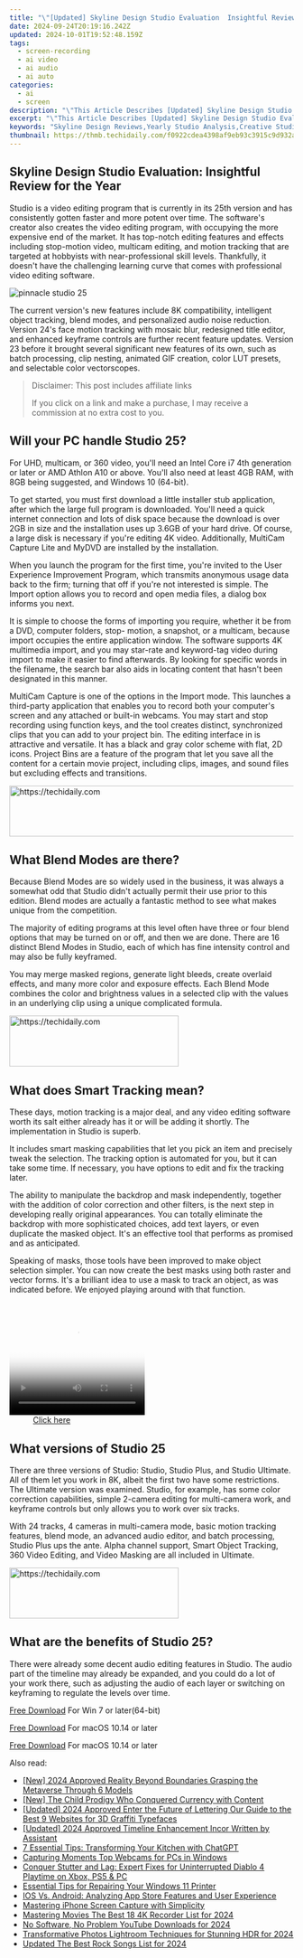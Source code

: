 ```yaml
---
title: "\"[Updated] Skyline Design Studio Evaluation  Insightful Review for the Year\""
date: 2024-09-24T20:19:16.242Z
updated: 2024-10-01T19:52:48.159Z
tags: 
  - screen-recording
  - ai video
  - ai audio
  - ai auto
categories: 
  - ai
  - screen
description: "\"This Article Describes [Updated] Skyline Design Studio Evaluation: Insightful Review for the Year\""
excerpt: "\"This Article Describes [Updated] Skyline Design Studio Evaluation: Insightful Review for the Year\""
keywords: "Skyline Design Reviews,Yearly Studio Analysis,Creative Studios Insights,Skyscraper Design Eval,Studio Performance Summary,Architectural Assessment Report,Innovative Design Studio Review"
thumbnail: https://thmb.techidaily.com/f0922cdea4398af9eb93c3915c9d932ac3a495368c2166a8e69e3bccbb692700.jpg
---
```


## Skyline Design Studio Evaluation: Insightful Review for the Year

 Studio is a video editing program that is currently in its 25th version and has consistently gotten faster and more potent over time. The software's creator also creates the  video editing program, with  occupying the more expensive end of the market.  It has top-notch editing features and effects including stop-motion video, multicam editing, and motion tracking that are targeted at hobbyists with near-professional skill levels. Thankfully, it doesn't have the challenging learning curve that comes with professional video editing software.

![pinnacle studio 25](https://images.wondershare.com/filmora/article-images/2022/07/pinnacle-studio-25.jpg)

The current version's new features include 8K compatibility, intelligent object tracking, blend modes, and personalized audio noise reduction. Version 24's face motion tracking with mosaic blur, redesigned title editor, and enhanced keyframe controls are further recent feature updates. Version 23 before it brought several significant new features of its own, such as batch processing, clip nesting, animated GIF creation, color LUT presets, and selectable color vectorscopes.

>  Disclaimer: This post includes affiliate links
>
>  If you click on a link and make a purchase, I may receive a commission at no extra cost to you.
>

## Will your PC handle  Studio 25?

For UHD, multicam, or 360 video, you'll need an Intel Core i7 4th generation or later or AMD Athlon A10 or above. You'll also need at least 4GB RAM, with 8GB being suggested, and Windows 10 (64-bit).

To get started, you must first download a little installer stub application, after which the large full program is downloaded. You'll need a quick internet connection and lots of disk space because the download is over 2GB in size and the installation uses up 3.6GB of your hard drive. Of course, a large disk is necessary if you're editing 4K video. Additionally, MultiCam Capture Lite and MyDVD are installed by the installation.

When you launch the program for the first time, you're invited to the User Experience Improvement Program, which transmits anonymous usage data back to the firm; turning that off if you're not interested is simple. The Import option allows you to record and open media files, a dialog box informs you next.

It is simple to choose the forms of importing you require, whether it be from a DVD, computer folders, stop- motion, a snapshot, or a multicam, because import occupies the entire application window. The software supports 4K multimedia import, and you may star-rate and keyword-tag video during import to make it easier to find afterwards. By looking for specific words in the filename, the search bar also aids in locating content that hasn't been designated in this manner.

MultiCam Capture is one of the options in the Import mode. This launches a third-party application that enables you to record both your computer's screen and any attached or built-in webcams. You may start and stop recording using function keys, and the tool creates distinct, synchronized clips that you can add to your project bin. The editing interface in  is attractive and versatile. It has a black and gray color scheme with flat, 2D icons. Project Bins are a feature of the program that let you save all the content for a certain movie project, including clips, images, and sound files but excluding effects and transitions.

<!-- affiliate ads begin -->
<a href="https://bluettius.sjv.io/c/5597632/2139123/17108" target="_top" id="2139123">
  <img src="//a.impactradius-go.com/display-ad/17108-2139123" border="0" alt="https://techidaily.com" width="728" height="90"/>
</a>
<img height="0" width="0" src="https://bluettius.sjv.io/i/5597632/2139123/17108" style="position:absolute;visibility:hidden;" border="0" />
<!-- affiliate ads end -->

## What Blend Modes are there?

Because Blend Modes are so widely used in the business, it was always a somewhat odd that  Studio didn't actually permit their use prior to this edition. Blend modes are actually a fantastic method to see what makes  unique from the competition.

The majority of editing programs at this level often have three or four blend options that may be turned on or off, and then we are done. There are 16 distinct Blend Modes in  Studio, each of which has fine intensity control and may also be fully keyframed.

You may merge masked regions, generate light bleeds, create overlaid effects, and many more color and exposure effects. Each Blend Mode combines the color and brightness values in a selected clip with the values in an underlying clip using a unique complicated formula.

<!-- affiliate ads begin -->
<a href="https://aligracehair.sjv.io/c/5597632/1934288/19272" target="_top" id="1934288">
  <img src="//a.impactradius-go.com/display-ad/19272-1934288" border="0" alt="https://techidaily.com" width="300" height="90"/>
</a>
<img height="0" width="0" src="https://aligracehair.sjv.io/i/5597632/1934288/19272" style="position:absolute;visibility:hidden;" border="0" />
<!-- affiliate ads end -->

## What does Smart Tracking mean?

These days, motion tracking is a major deal, and any video editing software worth its salt either already has it or will be adding it shortly. The implementation in  Studio is superb.

It includes smart masking capabilities that let you pick an item and precisely tweak the selection. The tracking option is automated for you, but it can take some time. If necessary, you have options to edit and fix the tracking later.

The ability to manipulate the backdrop and mask independently, together with the addition of color correction and other filters, is the next step in developing really original appearances. You can totally eliminate the backdrop with more sophisticated choices, add text layers, or even duplicate the masked object. It's an effective tool that performs as promised and as anticipated.

Speaking of masks, those tools have been improved to make object selection simpler. You can now create the best masks using both raster and vector forms. It's a brilliant idea to use a mask to track an object, as was indicated before. We enjoyed playing around with that function.

<!-- affiliate ads begin -->
<span id="1304647">
					<video width="240" height="200" style="cursor:pointer"
           poster="//a.impactradius-go.com/display-clicktoplayimage/1304647.png"
           onclick="if(!this.playClicked){this.play();this.setAttribute('controls',true);this.playClicked=true;}">
	   <source src="//a.impactradius-go.com/display-ad/15852-1304647">
	   <img src="//a.impactradius-go.com/display-clicktoplayimage/1304647.png" style="border: none; height: 100%; width: 100%; object-fit: contain">
	</video>
	<div style="width:150px;text-align:center"><a href="javascript:window.open(decodeURIComponent('https%3A%2F%2Fthefitville.pxf.io%2Fc%2F5597632%2F1304647%2F15852'), '_blank');void(0);">Click here</a></div>
</span>
<img height="0" width="0" src="https://imp.pxf.io/i/5597632/1304647/15852" style="position:absolute;visibility:hidden;" border="0" />
<!-- affiliate ads end -->

## What versions of  Studio 25

There are three versions of  Studio: Studio, Studio Plus, and Studio Ultimate. All of them let you work in 8K, albeit the first two have some restrictions. The Ultimate version was examined. Studio, for example, has some color correction capabilities, simple 2-camera editing for multi-camera work, and keyframe controls but only allows you to work over six tracks.

With 24 tracks, 4 cameras in multi-camera mode, basic motion tracking features, blend mode, an advanced audio editor, and batch processing, Studio Plus ups the ante. Alpha channel support, Smart Object Tracking, 360 Video Editing, and Video Masking are all included in Ultimate.

<!-- affiliate ads begin -->
<a href="https://aligracehair.sjv.io/c/5597632/2036496/19272" target="_top" id="2036496">
  <img src="//a.impactradius-go.com/display-ad/19272-2036496" border="0" alt="https://techidaily.com" width="300" height="90"/>
</a>
<img height="0" width="0" src="https://aligracehair.sjv.io/i/5597632/2036496/19272" style="position:absolute;visibility:hidden;" border="0" />
<!-- affiliate ads end -->

## What are the benefits of  Studio 25?

There were already some decent audio editing features in  Studio. The audio part of the timeline may already be expanded, and you could do a lot of your work there, such as adjusting the audio of each layer or switching on keyframing to regulate the levels over time.

[Free Download](https://tools.techidaily.com/wondershare/filmora/download/) For Win 7 or later(64-bit)

[Free Download](https://tools.techidaily.com/wondershare/filmora/download/) For macOS 10.14 or later

[Free Download](https://tools.techidaily.com/wondershare/filmora/download/) For macOS 10.14 or later

<ins class="adsbygoogle"
     style="display:block"
     data-ad-format="autorelaxed"
     data-ad-client="ca-pub-7571918770474297"
     data-ad-slot="1223367746"></ins>

<ins class="adsbygoogle"
     style="display:block"
     data-ad-format="autorelaxed"
     data-ad-client="ca-pub-7571918770474297"
     data-ad-slot="1223367746"></ins>



<ins class="adsbygoogle"
     style="display:block"
     data-ad-client="ca-pub-7571918770474297"
     data-ad-slot="8358498916"
     data-ad-format="auto"
     data-full-width-responsive="true"></ins>


<span class="atpl-alsoreadstyle">Also read:</span>
<div><ul>
<li><a href="https://article-files.techidaily.com/new-2024-approved-reality-beyond-boundaries-grasping-the-metaverse-through-6-models/"><u>[New] 2024 Approved Reality Beyond Boundaries Grasping the Metaverse Through 6 Models</u></a></li>
<li><a href="https://youtube-docs.techidaily.com/he-child-prodigy-who-conquered-currency-with-content/"><u>[New] The Child Prodigy Who Conquered Currency with Content</u></a></li>
<li><a href="https://article-files.techidaily.com/updated-2024-approved-enter-the-future-of-lettering-our-guide-to-the-best-9-websites-for-3d-graffiti-typefaces/"><u>[Updated] 2024 Approved Enter the Future of Lettering Our Guide to the Best 9 Websites for 3D Graffiti Typefaces</u></a></li>
<li><a href="https://article-files.techidaily.com/updated-2024-approved-timeline-enhancement-incor-written-by-assistant/"><u>[Updated] 2024 Approved Timeline Enhancement Incor Written by Assistant</u></a></li>
<li><a href="https://article-files.techidaily.com/7-essential-tips-transforming-your-kitchen-with-chatgpt/"><u>7 Essential Tips: Transforming Your Kitchen with ChatGPT</u></a></li>
<li><a href="https://screen-recording.techidaily.com/capturing-moments-top-webcams-for-pcs-in-windows/"><u>Capturing Moments Top Webcams for PCs in Windows</u></a></li>
<li><a href="https://win-able.techidaily.com/conquer-stutter-and-lag-expert-fixes-for-uninterrupted-diablo-4-playtime-on-xbox-ps5-and-pc/"><u>Conquer Stutter and Lag: Expert Fixes for Uninterrupted Diablo 4 Playtime on Xbox, PS5 & PC</u></a></li>
<li><a href="https://win11.techidaily.com/essential-tips-for-repairing-your-windows-11-printer/"><u>Essential Tips for Repairing Your Windows 11 Printer</u></a></li>
<li><a href="https://techno-recovery.techidaily.com/1722883971736-ios-vs-android-analyzing-app-store-features-and-user-experience/"><u>IOS Vs. Android: Analyzing App Store Features and User Experience</u></a></li>
<li><a href="https://screen-mirroring-recording.techidaily.com/mastering-iphone-screen-capture-with-simplicity/"><u>Mastering iPhone Screen Capture with Simplicity</u></a></li>
<li><a href="https://article-files.techidaily.com/mastering-movies-the-best-18-4k-recorder-list-for-2024/"><u>Mastering Movies The Best 18 4K Recorder List for 2024</u></a></li>
<li><a href="https://facebook-video-footage.techidaily.com/no-software-no-problem-youtube-downloads-for-2024/"><u>No Software, No Problem YouTube Downloads for 2024</u></a></li>
<li><a href="https://article-files.techidaily.com/transformative-photos-lightroom-techniques-for-stunning-hdr-for-2024/"><u>Transformative Photos Lightroom Techniques for Stunning HDR for 2024</u></a></li>
<li><a href="https://sound-tweaking.techidaily.com/updated-the-best-rock-songs-list-for-2024/"><u>Updated The Best Rock Songs List for 2024</u></a></li>
</ul></div>

